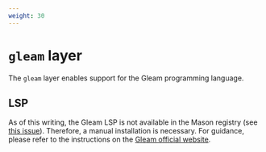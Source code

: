 ```yaml
---
weight: 30
---
```


# `gleam` layer

The `gleam` layer enables support for the Gleam programming language.

## LSP
As of this writing, the Gleam LSP is not available in the Mason registry (see
[this issue](https://github.com/mason-org/mason-registry/pull/5911#issue-2324191120)).
Therefore, a manual installation is necessary. For guidance, please refer to the
instructions on the [Gleam official website](https://gleam.run/language-server/).
